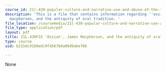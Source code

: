 ```yaml
---
course_id: 21l-430-popular-culture-and-narrative-use-and-abuse-of-the-fairy-tale-fall-2015
description: 'This is a file that contains information regarding ''ossian'', james
  macpherson, and the antiquity of oral tradition. '
file_location: /coursemedia/21l-430-popular-culture-and-narrative-use-and-abuse-of-the-fairy-tale-fall-2015/b215dc9160edc9f45678da09d9abe706_MIT21L_430F15_Ossian.pdf
file_type: application/pdf
layout: pdf
title: 21L.430F15 'Ossian', James Macpherson, and the antiquity of oral tradition
type: course
uid: b215dc9160edc9f45678da09d9abe706

---
```

None